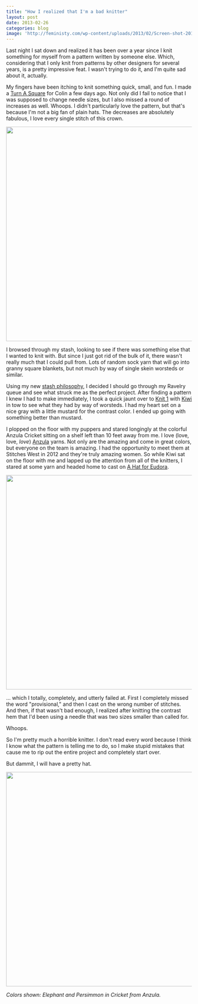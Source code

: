 ```yaml
---
title: "How I realized that I'm a bad knitter"
layout: post
date: 2013-02-26
categories: blog
image: 'http://feministy.com/wp-content/uploads/2013/02/Screen-shot-2013-02-26-at-8.25.03-AM-350x350.png'
---
```

Last night I sat down and realized it has been over a year since I knit something for myself from a pattern written by someone else. Which, considering that I only knit from patterns by other designers for several years, is a pretty impressive feat. I wasn't trying to do it, and I'm quite sad about it, actually.

My fingers have been itching to knit something quick, small, and fun. I made a <a href="http://brooklyntweed.net/store/index.php?main_page=product_info&amp;cPath=2_4&amp;products_id=13" target="_blank">Turn A Square</a> for Colin a few days ago. Not only did I fail to notice that I was supposed to change needle sizes, but I also missed a round of increases as well. Whoops. I didn't particularly love the pattern, but that's because I'm not a big fan of plain hats. The decreases are absolutely fabulous, I love every single stitch of this crown.

<a href="http://feministy.com/wp-content/uploads/2013/02/Screen-shot-2013-02-26-at-8.26.27-AM.png"><img class="aligncenter size-large wp-image-4005" title="Screen shot 2013-02-26 at 8.26.27 AM" src="http://feministy.com/wp-content/uploads/2013/02/Screen-shot-2013-02-26-at-8.26.27-AM-580x580.png" alt="" width="580" height="580" /></a>

I browsed through my stash, looking to see if there was something else that I wanted to knit with. But since I just got rid of the bulk of it, there wasn't really much that I could pull from. Lots of random sock yarn that will go into granny square blankets, but not much by way of single skein worsteds or similar.

Using my new <a title="Living life without a stash" href="http://feministy.com/blog/living-life-without-a-stash/">stash philosophy</a>, I decided I should go through my Ravelry queue and see what struck me as the perfect project. After finding a pattern I knew I had to make immediately, I took a quick jaunt over to <a href="http://www.knit1chgo.com/" target="_blank">Knit 1</a> with <a title="Knitters, meet Kiwi" href="http://feministy.com/blog/knitters-meet-kiwi/">Kiwi</a> in tow to see what they had by way of worsteds. I had my heart set on a nice gray with a little mustard for the contrast color. I ended up going with something better than mustard.

I plopped on the floor with my puppers and stared longingly at the colorful Anzula Cricket sitting on a shelf left than 10 feet away from me. I love (love, love, <em>love</em>) <a href="http://anzula.com/" target="_blank">Anzula</a> yarns. Not only are the amazing and come in great colors, but everyone on the team is amazing. I had the opportunity to meet them at Stitches West in 2012 and they're truly amazing women. So while Kiwi sat on the floor with me and lapped up the attention from all of the knitters, I stared at some yarn and headed home to cast on <a href="http://www.dull-roar.com/2011/08/hat-for-eudora.html" target="_blank">A Hat for Eudora</a>.

<a href="http://feministy.com/wp-content/uploads/2013/02/Screen-shot-2013-02-26-at-8.24.54-AM.png"><img class="aligncenter size-large wp-image-4003" title="Screen shot 2013-02-26 at 8.24.54 AM" src="http://feministy.com/wp-content/uploads/2013/02/Screen-shot-2013-02-26-at-8.24.54-AM-580x580.png" alt="" width="580" height="580" /></a>

… which I totally, completely, and utterly failed at. First I completely missed the word "provisional," and then I cast on the wrong number of stitches. And then, if that wasn't bad enough, I realized after knitting the contrast hem that I'd been using a needle that was two sizes smaller than called for.

Whoops.

So I'm pretty much a horrible knitter. I don't read every word because I think I know what the pattern is telling me to do, so I make stupid mistakes that cause me to rip out the entire project and completely start over.

But dammit, I will have a pretty hat.

<a href="http://feministy.com/wp-content/uploads/2013/02/Screen-shot-2013-02-26-at-8.25.03-AM.png"><img class="aligncenter size-large wp-image-4004" title="Screen shot 2013-02-26 at 8.25.03 AM" src="http://feministy.com/wp-content/uploads/2013/02/Screen-shot-2013-02-26-at-8.25.03-AM-580x580.png" alt="" width="580" height="580" /></a>

<em>Colors shown: Elephant and Persimmon in Cricket from Anzula. </em>